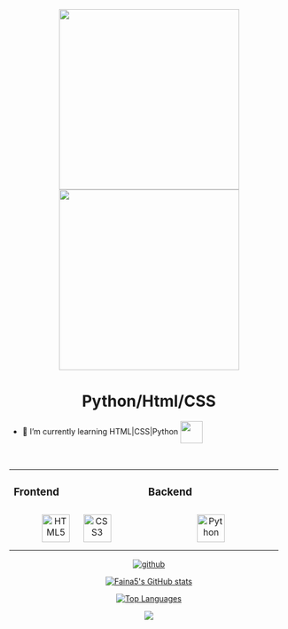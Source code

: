 <div align="center">
<img src="https://raw.githubusercontent.com/thomasync/thomasync/main/headergitdark.gif#gh-dark-mode-only" align="center" height="325" />
<img src="https://raw.githubusercontent.com/thomasync/thomasync/main/headergitlight.gif#gh-light-mode-only" align="center" height="325" />
</div> 

# <div align="center">Python/Html/CSS</div>  

- 🌱 I’m currently learning HTML|CSS|Python <img src="https://pa1.narvii.com/6670/9957fd9faa6373588edfa1d5c01a9c3fa08566e5_128.gif" align=center width=40px>

  
<br/>  


<table align="center"><tr><td valign="top" width="33%">

### Frontend  
<div align="center">   
<img style="margin: 10px" src="https://profilinator.rishav.dev/skills-assets/html5-original-wordmark.svg" alt="HTML5" height="50" />  
<img style="margin: 10px" src="https://profilinator.rishav.dev/skills-assets/css3-original-wordmark.svg" alt="CSS3" height="50" />  
</div>

</td><td valign="top" width="33%">

### Backend  
<div align="center">  
<img style="margin: 10px" src="https://profilinator.rishav.dev/skills-assets/python-original.svg" alt="Python" height="50" />    
</div>

</td></tr></table>  


<div align='center'>
  
<a href="https://github.com/Faina5" target="_blank">
<img src=https://img.shields.io/badge/github-%2324292e.svg?&style=for-the-badge&logo=github&logoColor=white alt=github />
</a>

<br>

<a href="https://github.com/Faina5"><img src="https://github-readme-stats.vercel.app/api?username=Faina5&show_icons=true&hide=&count_private=true&title_color=0891b2&text_color=ffffff&icon_color=0891b2&bg_color=1c1917&hide_border=true&show_icons=true" alt="Faina5's GitHub stats" /></a>

<a href="https://github.com/Faina5" align="left"><img src="https://github-readme-stats.vercel.app/api/top-langs/?username=Faina5&langs_count=10&title_color=0891b2&text_color=ffffff&icon_color=0891b2&bg_color=1c1917&hide_border=true&locale=en&custom_title=Top%20%Languages" alt="Top Languages" /></a>
<br>

<img src="https://komarev.com/ghpvc/?username=Faina5&&style=flat-square">  

</div>
<!---
Faina5/Faina5 is a ✨ special ✨ repository because its `README.md` (this file) appears on your GitHub profile.
You can click the Preview link to take a look at your changes.
--->
